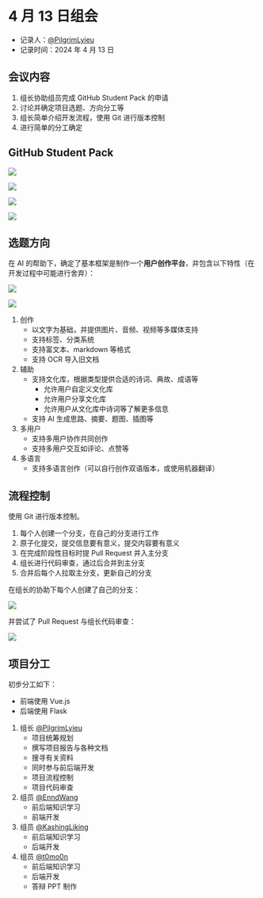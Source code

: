 # 4 月 13 日组会

- 记录人：[@PilgrimLyieu](https://github.com/pilgrimlyieu)
- 记录时间：2024 年 4 月 13 日

<!-- ## 第一周任务 -->

<!-- 1. 确定选题与大致思路，头脑风暴一下，每个人都提出一点自己的想法、见解（最重要的一点！不用太过详细，细节、分工等工作在下周进行） -->
<!-- 2. 注册 GitHub 账户并告诉我，我拉每个人 Collaborator，所有代码任务包括项目文档均使用 GitHub 进行管理。（有困难可以搜索或者发群里，总之得尽快解决）（同时到时候每个人创建一个分支，在自己的分支进行工作，并在完成阶段性目标时提 Pull Request 并入主分支。这点不急，等项目细节敲定后才会正式开始。只不过 GitHub 账户与 Collaborator 这周一定得弄完） -->
<!-- 3. 使用 VSCode（虽然说强制这个似乎不太好，但是据我观察似乎也没有比 VSCode 更合适的了）作为代码开发工具，因为有很多有用的插件比如 Copilot 以及代码格式化等，有利于规范代码开发（也是跟上面一样，还没写代码所以只是准备工作） -->
<!-- 4. 这点不强制，但是如果希望能有 A 助力代码开发的话，例如说编程出现问题进行咨询、提供编程建议、优化代码等，可以考虑弄个 GitHubStudentPack, 里面就包括了 Copilot.（也是一样。有困难就查+问） -->
<!-- 5. 这点也不强制，那就是 Al 工具，会用 ChatGPT, NewBing 等自然最好，只是再推荐一个 https://arena.lmsys.org, 有概率能刷出 GPT-4 等强力 BOSS -->
<!-- 6. 这点只是置顶问一下，有人会 LaTeX 或 Typst 等排版工具吗，没有的话那就我来排版文档之类的东西了（其实也不一定要用前面几个，markdown 也行，到时候我看看排版需求用不用的上 LaTeX） -->

## 会议内容

1. 组长协助组员完成 GitHub Student Pack 的申请
2. 讨论并确定项目选题、方向分工等
3. 组长简单介绍开发流程，使用 Git 进行版本控制
4. 进行简单的分工确定

## GitHub Student Pack

![](img/04-13_github-student-pack-0.jpg)

![](img/04-13_github-student-pack-1.jpg)

![](img/04-13_github-student-pack-2.jpg)

![](img/04-13_github-student-pack-3.jpg)

## 选题方向

在 AI 的帮助下，确定了基本框架是制作一个**用户创作平台**，并包含以下特性（在开发过程中可能进行舍弃）：

![](img/04-13_ai-ideas.jpg)

![](img/04-13-schedule.jpg)

1. 创作
    - 以文字为基础，并提供图片、音频、视频等多媒体支持
    - 支持标签、分类系统
    - 支持富文本、markdown 等格式
    - 支持 OCR 导入旧文档
2. 辅助
    - 支持文化库，根据类型提供合适的诗词、典故、成语等
        - 允许用户自定义文化库
        - 允许用户分享文化库
        - 允许用户从文化库中诗词等了解更多信息
    - 支持 AI 生成思路、摘要、题图、插图等
3. 多用户
    - 支持多用户协作共同创作
    - 支持多用户交互如评论、点赞等
4. 多语言
    - 支持多语言创作（可以自行创作双语版本，或使用机器翻译）

## 流程控制

使用 Git 进行版本控制。

1. 每个人创建一个分支，在自己的分支进行工作
2. 原子化提交，提交信息要有意义，提交内容要有意义
3. 在完成阶段性目标时提 Pull Request 并入主分支
4. 组长进行代码审查，通过后合并到主分支
5. 合并后每个人拉取主分支，更新自己的分支

在组长的协助下每个人创建了自己的分支：

![](img/04-13_branches.jpg)

并尝试了 Pull Request 与组长代码审查：

![](img/04-13_pr.jpg)

## 项目分工

初步分工如下：

- 前端使用 Vue.js
- 后端使用 Flask

1. 组长 [@PilgrimLyieu](https://github.com/pilgrimlyieu)
    - 项目统筹规划
    - 撰写项目报告与各种文档
    - 搜寻有关资料
    - 同时参与前后端开发
    - 项目流程控制
    - 项目代码审查
2. 组员 [@EnndWang](https://github.com/EnndWang)
    - 前后端知识学习
    - 前端开发
3. 组员 [@KashingLiking](https://github.com/KashingLiking)
    - 前后端知识学习
    - 后端开发
4. 组员 [@t0mo0n](https://github.com/t0mo0n)
    - 前后端知识学习
    - 后端开发
    - 答辩 PPT 制作
